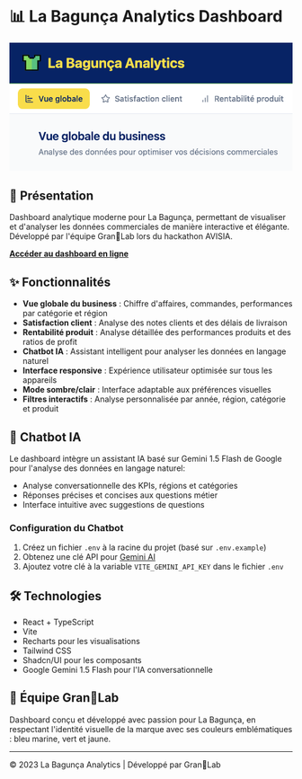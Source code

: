 # 📊 La Bagunça Analytics Dashboard

![La Bagunça Logo](/public/preview_la_bagunca.png)

## 🚀 Présentation

Dashboard analytique moderne pour La Bagunça, permettant de visualiser et d'analyser les données commerciales de manière interactive et élégante. Développé par l'équipe Gran🍪Lab lors du hackathon AVISIA.

**[Accéder au dashboard en ligne](https://precious-blini-54736a.netlify.app/)**

## ✨ Fonctionnalités

- **Vue globale du business** : Chiffre d'affaires, commandes, performances par catégorie et région
- **Satisfaction client** : Analyse des notes clients et des délais de livraison
- **Rentabilité produit** : Analyse détaillée des performances produits et des ratios de profit
- **Chatbot IA** : Assistant intelligent pour analyser les données en langage naturel
- **Interface responsive** : Expérience utilisateur optimisée sur tous les appareils
- **Mode sombre/clair** : Interface adaptable aux préférences visuelles
- **Filtres interactifs** : Analyse personnalisée par année, région, catégorie et produit

## 🤖 Chatbot IA

Le dashboard intègre un assistant IA basé sur Gemini 1.5 Flash de Google pour l'analyse des données en langage naturel:

- Analyse conversationnelle des KPIs, régions et catégories
- Réponses précises et concises aux questions métier
- Interface intuitive avec suggestions de questions

### Configuration du Chatbot

1. Créez un fichier `.env` à la racine du projet (basé sur `.env.example`)
2. Obtenez une clé API pour [Gemini AI](https://makersuite.google.com/app/apikey)
3. Ajoutez votre clé à la variable `VITE_GEMINI_API_KEY` dans le fichier `.env`

## 🛠️ Technologies

- React + TypeScript
- Vite
- Recharts pour les visualisations
- Tailwind CSS
- Shadcn/UI pour les composants
- Google Gemini 1.5 Flash pour l'IA conversationnelle

## 👥 Équipe Gran🍪Lab

Dashboard conçu et développé avec passion pour La Bagunça, en respectant l'identité visuelle de la marque avec ses couleurs emblématiques : bleu marine, vert et jaune.

---

© 2023 La Bagunça Analytics | Développé par Gran🍪Lab
